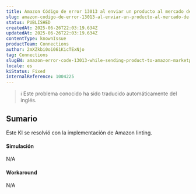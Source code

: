 ```yaml
---
title: Amazon Código de error 13013 al enviar un producto al mercado de Amazon
slug: amazon-codigo-de-error-13013-al-enviar-un-producto-al-mercado-de-amazon
status: PUBLISHED
createdAt: 2025-06-26T22:03:19.634Z
updatedAt: 2025-06-26T22:03:19.634Z
contentType: knownIssue
productTeam: Connections
author: 2mXZkbi0oi061KicTExNjo
tag: Connections
slugEN: amazon-error-code-13013-while-sending-product-to-amazon-marketplace
locale: es
kiStatus: Fixed
internalReference: 1004225
---
```


>ℹ️ Este problema conocido ha sido traducido automáticamente del inglés.

## Sumario


Este KI se resolvió con la implementación de Amazon linting.



#### Simulación


N/A



#### Workaround


N/A



